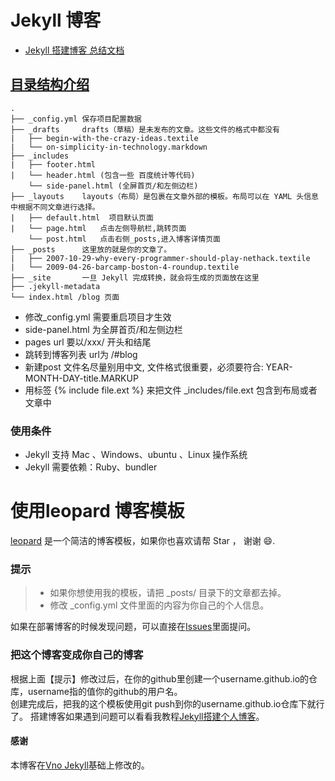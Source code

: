 # Jekyll 博客
* [Jekyll 搭建博客 总结文档](https://javastar920905.gitee.io/mdbook/#/books/enjoy/1.3jekyll)
## [目录结构介绍](http://jekyllcn.com/docs/structure/)
```
.
├── _config.yml 保存项目配置数据
├── _drafts     drafts（草稿）是未发布的文章。这些文件的格式中都没有
|   ├── begin-with-the-crazy-ideas.textile
|   └── on-simplicity-in-technology.markdown
├── _includes   
|   ├── footer.html
|   └── header.html (包含一些 百度统计等代码)
    └── side-panel.html (全屏首页/和左侧边栏)
├── _layouts    layouts（布局）是包裹在文章外部的模板。布局可以在 YAML 头信息中根据不同文章进行选择。
|   ├── default.html  项目默认页面
|   └── page.html   点击左侧导航栏,跳转页面
    └── post.html   点击右侧_posts,进入博客详情页面
├── _posts      这里放的就是你的文章了。
|   ├── 2007-10-29-why-every-programmer-should-play-nethack.textile
|   └── 2009-04-26-barcamp-boston-4-roundup.textile
├── _site       一旦 Jekyll 完成转换，就会将生成的页面放在这里
├── .jekyll-metadata
└── index.html /blog 页面
```
* 修改_config.yml 需要重启项目才生效
* side-panel.html 为全屏首页/和左侧边栏
* pages url 要以/xxx/ 开头和结尾
* 跳转到博客列表 url为 /#blog
* 新建post 文件名尽量别用中文, 文件格式很重要，必须要符合: YEAR-MONTH-DAY-title.MARKUP
* 用标签  {% include file.ext %} 来把文件 _includes/file.ext 包含到布局或者文章中

### 使用条件
* Jekyll 支持 Mac 、Windows、ubuntu 、Linux 操作系统                     
* Jekyll 需要依赖：Ruby、bundler

# 使用leopard 博客模板
[leopard](http://baixin.io) 是一个简洁的博客模板，如果你也喜欢请帮 Star ， 谢谢 😄.

### 提示

>* 如果你想使用我的模板，请把 _posts/ 目录下的文章都去掉。
>* 修改 _config.yml 文件里面的内容为你自己的个人信息。

如果在部署博客的时候发现问题，可以直接在[Issues](https://github.com/leopardpan/leopardpan.github.io/issues)里面提问。        


### 把这个博客变成你自己的博客

根据上面【提示】修改过后，在你的github里创建一个username.github.io的仓库，username指的值你的github的用户名。      
创建完成后，把我的这个模板使用git push到你的username.github.io仓库下就行了。
搭建博客如果遇到问题可以看看我教程[Jekyll搭建个人博客](http://baixin.io/2016/10/jekyll_tutorials1/)。


#### 感谢   

本博客在[Vno Jekyll](https://github.com/onevcat/vno-jekyll)基础上修改的。  